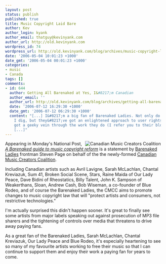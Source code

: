 ```yaml
---
layout: post
status: publish
published: true
title: Music Copyright Laid Bare
author: Kev
author_login: kyank
author_email: thatguy@kevinyank.com
author_url: http://old.kevinyank.com
wordpress_id: 74
wordpress_url: http://old.kevinyank.com/blog/archives/music-copyright-laid-bare/
date: '2006-05-04 10:01:23 +1000'
date_gmt: '2006-05-04 00:01:23 +1000'
categories:
- music
- Canada
tags: []
comments:
- id: 644
  author: Getting All Barenaked at Yes, I&#8217;m Canadian
  author_email: ''
  author_url: http://old.kevinyank.com/blog/archives/getting-all-barenaked/
  date: '2006-07-12 16:29:30 +1000'
  date_gmt: '2006-07-12 06:29:30 +1000'
  content: "[...] I&#8217;m a big fan of Barenaked Ladies. Not only do they make music
    I dig, but they&#8217;ve got an enlightened approach to user rights, and they&#8217;ve
    got a geeky vein through the work they do (I refer you to their blog and podcast).
    [...]"
---
```

<p><img align="right" title="Canadian Music Creators Coalition" id="image73" alt="Canadian Music Creators Coalition" src="http://old.kevinyank.com/blog/wp-content/uploads/2006/05/cmcc.png" />Appearing in Monday's National Post, <a href="http://www.canada.com/nationalpost/news/issuesideas/story.html?id=3367a219-f395-4161-a9b9-95256c613824"><cite>A Barenaked guide to music copyright reform</cite></a> is a statement by <a href="http://bnlmusic.com/">Barenaked Ladies</a> frontman Steven Page on behalf of the the newly-formed <a href="http://www.musiccreators.ca/">Canadian Music Creators Coalition</a>.</p>
<p>Including Canadian artists such as Avril Lavigne, Sarah McLachlan, Chantal Kreviazuk, Sum 41, Broken Social Scene, Stars, Raine Maida of Our Lady Peace, Dave Bidini of Rheostatics, Billy Talent, John K. Sampson of Weakerthans, Sloan, Andrew Cash, Bob Wiseman, a co-founder of Blue Rodeo, and of course the Barenaked Ladies, the CMCC aims to promote changes to music copyright law that will  "protect artists and consumers, not restrictive technologies."</p>
<p>I'm actually surprised this didn't happen sooner. It's great to finally see some artists from major labels speaking out against prosecution of MP3 file sharers and the tightening of controls over media that threatens to drive away paying fans.</p>
<p>As a great fan of the Barenaked Ladies, Sarah McLachlan, Chantal Kreviazuk, Our Lady Peace and Blue Rodeo, it's especially heartening to see so many of my favourite artists working to free their music so that I can continue to support them and enjoy their work a paying fan for years to come.</p>

